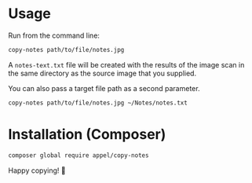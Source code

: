 # Usage

Run from the command line:

```bash
copy-notes path/to/file/notes.jpg
```

A `notes-text.txt` file will be created with the results of the image scan in the same directory as the source image that you supplied.

You can also pass a target file path as a second parameter.

```bash
copy-notes path/to/file/notes.jpg ~/Notes/notes.txt
```

# Installation (Composer)

```bash
composer global require appel/copy-notes
```

Happy copying! 📝
